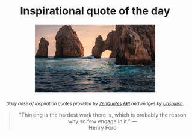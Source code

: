 
<div align="center">

# Inspirational quote of the day

<img src="./data/photo.jpeg" alt="Beautiful nature photo" width="320" height="180">

<sub><i>Daily dose of inspiration quotes provided by [ZenQuotes API](https://zenquotes.io/) and images by [Unsplash](https://unsplash.com/).</i></sub>


<blockquote>&ldquo;Thinking is the hardest work there is, which is probably the reason why so few engage in it.&rdquo; &mdash; <footer>Henry Ford</footer></blockquote>

</div>

